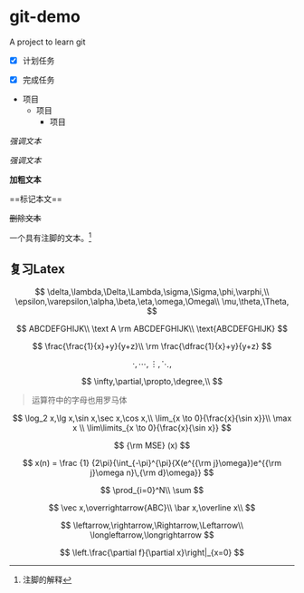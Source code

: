 # git-demo
A project to learn git 


- [x] 计划任务

- [x] 完成任务

- 项目
  - 项目
    - 项目

*强调文本*

_强调文本_

**加粗文本**

==标记本文==

~~删除文本~~

一个具有注脚的文本。[^2]



## 复习Latex

$$
\delta,\lambda,\Delta,\Lambda,\sigma,\Sigma,\phi,\varphi,\\
\epsilon,\varepsilon,\alpha,\beta,\eta,\omega,\Omega\\
\mu,\theta,\Theta,
$$


$$
ABCDEFGHIJK\\
\text A
\rm ABCDEFGHIJK\\
\text{ABCDEFGHIJK}
$$

$$
\frac{\frac{1}{x}+y}{y+z}\\
\rm \frac{\dfrac{1}{x}+y}{y+z}
$$



$$
\cdot,\cdots,\vdots,\ddots,
$$


$$
\infty,\partial,\propto,\degree,\\
$$

> 运算符中的字母也用罗马体


$$
\log_2 x,\lg x,\sin x,\sec x,\cos x,\\
\lim_{x \to 0}{\frac{x}{\sin x}}\\
\max x \\
\lim\limits_{x \to 0}{\frac{x}{\sin x}}
$$

$$
{\rm MSE} (x)
$$



$$
x(n) = \frac {1} {2\pi}{\int_{-\pi}^{\pi}{X(e^{{\rm j}\omega})e^{{\rm j}\omega n}\,{\rm d}\omega}}
$$

$$
\prod_{i=0}^N\\
\sum
$$

$$
\vec x,\overrightarrow{ABC}\\
\bar x,\overline x\\
$$

$$
\leftarrow,\rightarrow,\Rightarrow,\Leftarrow\\
\longleftarrow,\longrightarrow
$$

$$
\left.\frac{\partial f}{\partial x}\right|_{x=0}
$$





[^2]: 注脚的解释
[^2]: this is a test 脚注

